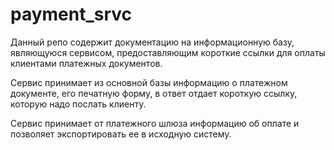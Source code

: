# payment_srvc
Данный репо содержит документацию на информационную базу, являющуюся сервисом, предоставляющим короткие ссылки для оплаты клиентами платежных документов.

Сервис принимает из основной базы информацию о платежном документе, его печатную форму, в ответ отдает короткую ссылку, которую надо послать клиенту.

Сервис принимает от платежного шлюза информацию об оплате и позволяет экспортировать ее в исходную систему.
